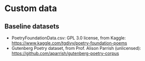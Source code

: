 # Custom data

## Baseline datasets

* PoetryFoundationData.csv: GPL 3.0 license, from Kaggle: https://www.kaggle.com/tgdivy/poetry-foundation-poems
* Gutenberg Poetry dataset, from Prof. Alison Parrish (unlicensed): https://github.com/aparrish/gutenberg-poetry-corpus
